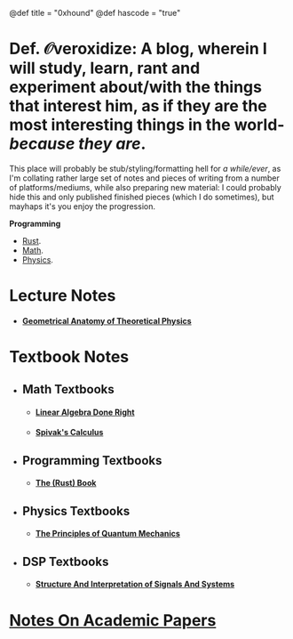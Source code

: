 @def title = "0xhound"
@def hascode = "true"
# Def. $\mathcal{O}$veroxidize: A blog, wherein I will study, learn, rant and experiment about/with the things that interest him, as if they are the most interesting things in the world- _because they are_.

This place will probably be stub/styling/formatting hell for *a while/ever*, as I'm collating rather large set of notes and pieces of writing from a number of platforms/mediums, while also preparing new material: I could probably hide this and only published finished pieces (which I do sometimes), but mayhaps it's you enjoy the progression.

<!-- \tableofcontents you can use \toc as well -->


**Programming**
- [Rust](/tag/rust/).
- [Math](/tag/mathematics/).
- [Physics](/tag/physics/).

# Lecture Notes

- #### [Geometrical Anatomy of Theoretical Physics](/geometrical-anatomy-of-theoretical-physics/contents/)
# Textbook Notes

- ## Math Textbooks

  - #### [Linear Algebra Done Right](/textbook-notes/math-textbooks/linear-algebra-done-right/contents/)
  - #### [Spivak's Calculus](/textbook-notes/math-textbooks/spivak-calculus/contents/)

- ## Programming Textbooks

  - #### [The (Rust) Book](/textbook-notes/programming-textbooks/the-rust-book/contents/)
- ## Physics Textbooks
  - #### [The Principles of Quantum Mechanics](/textbook-notes/physics-textbooks/the-principles-of-qm/contents/)


- ## DSP Textbooks
  - #### [Structure And Interpretation of Signals And Systems](/structures-in-signal-processing-and-systems/contents/)
# [Notes On Academic Papers](/notes-on-academic-papers/content/)
